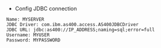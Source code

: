 - Config JDBC connection
```
Name: MYSERVER
JDBC Driver: com.ibm.as400.access.AS400JDBCDriver
JDBC URL: jdbc:as400://IP_ADDRESS;naming=sql;error=full
Username: MYUSER
Password: MYPASSWORD
```
